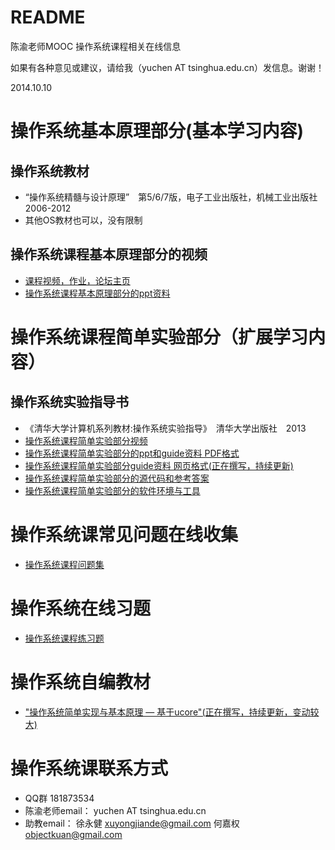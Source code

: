 # README

陈渝老师MOOC 操作系统课程相关在线信息

如果有各种意见或建议，请给我（yuchen AT tsinghua.edu.cn）发信息。谢谢！

2014.10.10


# 操作系统基本原理部分(基本学习内容)

## 操作系统教材
- “操作系统精髓与设计原理”　第5/6/7版，电子工业出版社，机械工业出版社　2006-2012
- 其他OS教材也可以，没有限制

## 操作系统课程基本原理部分的视频
- [课程视频，作业，论坛主页]( http://www.topu.com/mooc/4100)
- [操作系统课程基本原理部分的ppt资料](http://pan.baidu.com/s/1jGoUciM)

# 操作系统课程简单实验部分（扩展学习内容）

## 操作系统实验指导书
- 《清华大学计算机系列教材:操作系统实验指导》　清华大学出版社　2013
- [操作系统课程简单实验部分视频](http://www.topu.com/mooc/4100)
- [操作系统课程简单实验部分的ppt和guide资料 PDF格式](http://pan.baidu.com/s/1sjuL3Ed)
- [操作系统课程简单实验部分guide资料 网页格式(正在撰写，持续更新)](http://http://objectkuan.gitbooks.io/ucore-docs/)
- [操作系统课程简单实验部分的源代码和参考答案](https://github.com/chyyuu/mooc_os_lab)
- [操作系统课程简单实验部分的软件环境与工具](http://pan.baidu.com/s/1gdePM6J)

# 操作系统课常见问题在线收集
- [操作系统课程问题集](http://xuyongjiande.gitbooks.io/os-qa/)

# 操作系统在线习题
- [操作系统课程练习题](https://www.gitbook.io/book/xuyongjiande/os_exercises)

# 操作系统自编教材
- ["操作系统简单实现与基本原理 — 基于ucore"(正在撰写，持续更新，变动较大)](http://chyyuu.gitbooks.io/ucorebook/)

# 操作系统课联系方式
- QQ群 181873534
- 陈渝老师email： yuchen AT tsinghua.edu.cn
- 助教email： 徐永健 xuyongjiande@gmail.com 何嘉权 objectkuan@gmail.com
